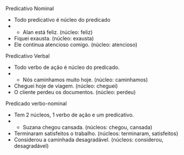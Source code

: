 Predicativo Nominal
- Todo predicativo é núcleo do predicado
- - Alan está feliz. (núcleo: feliz)
- Fiquei exausta. (núcleo: exausta)
- Ele continua atencioso comigo. (núcleo: atencioso)

Predicativo Verbal
- Todo verbo de ação é núcleo do predicado.
- - Nós caminhamos muito hoje. (núcleo: caminhamos)
- Cheguei hoje de viagem. (núcleo: cheguei)
- O cliente perdeu os documentos. (núcleo: perdeu)

Predicado verbo-nominal
- Tem 2 núcleos, 1 verbo de ação e um predicativo.
- - Suzana chegou cansada. (núcleos: chegou, cansada)
- Terminaram satisfeitos o trabalho. (núcleos: terminaram, satisfeitos)
- Considerou a caminhada desagradável. (núcleos: considerou, desagradável)